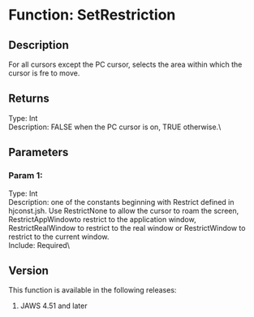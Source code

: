 # Function: SetRestriction

## Description

For all cursors except the PC cursor, selects the area within which the
cursor is fre to move.

## Returns

Type: Int\
Description: FALSE when the PC cursor is on, TRUE otherwise.\

## Parameters

### Param 1:

Type: Int\
Description: one of the constants beginning with Restrict defined in
hjconst.jsh. Use RestrictNone to allow the cursor to roam the screen,
RestrictAppWindowto restrict to the application window,
RestrictRealWindow to restrict to the real window or RestrictWindow to
restrict to the current window.\
Include: Required\

## Version

This function is available in the following releases:

1.  JAWS 4.51 and later
